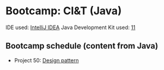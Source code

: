 # Bootcamp: CI&T (Java)

IDE used: [IntelliJ IDEA](https://www.jetbrains.com/idea/)
Java Development Kit used: [11](https://www.oracle.com/java/technologies/downloads/)

## Bootcamp schedule (content from Java)
- Project 50: [Design pattern](https://github.com/jmmaraociandt/tc-hbtn-design-patterns/tree/main/0x00)